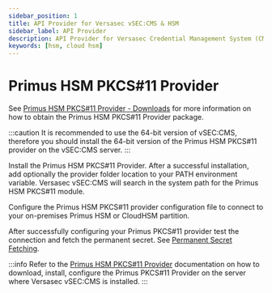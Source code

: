 ```yaml
---
sidebar_position: 1
title: API Provider for Versasec vSEC:CMS & HSM
sidebar_label: API Provider
description: API Provider for Versasec Credential Management System (CMS) for Securosys Hardware Security Modules (HSMs)
keywords: [hsm, cloud hsm]
---
```


# Primus HSM PKCS#11 Provider

See [Primus HSM PKCS#11 Provider - Downloads](/pkcs/downloads) for more information on how to obtain the Primus HSM PKCS#11 Provider package. 

:::caution
It is recommended to use the 64-bit version of vSEC:CMS, therefore you should install the 64-bit version of the Primus HSM PKCS#11 provider on the vSEC:CMS server. 
:::

Install the Primus HSM PKCS#11 Provider. After a successful installation, add optionally the provider folder location to your PATH environment variable. Versasec vSEC:CMS will search in the system path for the Primus HSM PKCS#11 module.

Configure the Primus HSM PKCS#11 provider configuration file to connect to your on-premises Primus HSM or CloudHSM partition. 

After successfully configuring your Primus PKCS#11 provider test the connection and fetch the permanent secret. See [Permanent Secret Fetching](/pkcs/Installation/permanent_secret_management).

:::info
Refer to the [Primus HSM PKCS#11 Provider](/pkcs/overview) documentation on how to download, install, configure the Primus PKCS#11 Provider on the server where Versasec vSEC:CMS is installed. 
:::